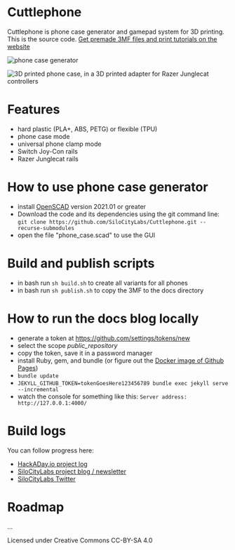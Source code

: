 # Cuttlephone
Cuttlephone is phone case generator and gamepad system for 3D printing. This is the source code. [Get premade 3MF files and print tutorials on the website](https://silocitylabs.github.io/Cuttlephone/)


![phone case generator](https://user-images.githubusercontent.com/1850819/206940314-f19951e0-617c-4899-927e-68e9c816ef28.png)


![3D printed phone case, in a 3D printed adapter for Razer Junglecat controllers](https://user-images.githubusercontent.com/1850819/206942057-afb94754-9d87-486d-a1a3-1d513d2f3c8f.png)


# Features
 - hard plastic (PLA+, ABS, PETG) or flexible (TPU)
 - phone case mode
 - universal phone clamp mode
 - Switch Joy-Con rails
 - Razer Junglecat rails
 
 # How to use phone case generator
 - install [OpenSCAD](https://openscad.org/downloads.html) version 2021.01 or greater
 - Download the code and its dependencies using the git command line: `git clone https://github.com/SiloCityLabs/Cuttlephone.git --recurse-submodules`
 - open the file "phone_case.scad" to use the GUI
 
 # Build and publish scripts
 - in bash run `sh build.sh` to create all variants for all phones
 - in bash run `sh publish.sh` to copy the 3MF to the docs directory

# How to run the docs blog locally
 - generate a token at https://github.com/settings/tokens/new
 - select the scope *public_repository*
 - copy the token, save it in a password manager
 - install Ruby, gem, and bundle (or figure out the [Docker image of Github Pages](https://github.com/Starefossen/docker-github-pages))
 - `bundle update`
 - `JEKYLL_GITHUB_TOKEN=tokenGoesHere123456789 bundle exec jekyll serve --incremental`
 - watch the console for something like this: `Server address: http://127.0.0.1:4000/`

# Build logs 

You can follow progress here:
 - [HackADay.io project log](https://hackaday.io/project/165606-cuttlephone-gamepad-phone-case)
 - [SiloCityLabs project blog / newsletter](https://silocitylabs.com/categories/projects/)
 - [SiloCityLabs Twitter](https://twitter.com/silocitylabs)


# Roadmap

...


Licensed under Creative Commons CC-BY-SA 4.0
